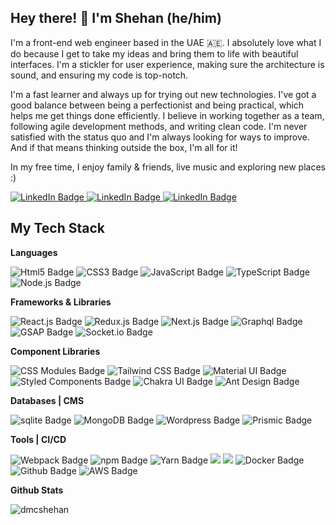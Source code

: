 ## Hey there! 👋 I'm Shehan (he/him)

<p>I'm a front-end web engineer based in the UAE 🇦🇪. I absolutely love what I do because I get to take my ideas and bring them to life with beautiful interfaces. I'm a stickler for user experience, making sure the architecture is sound, and ensuring my code is top-notch.</p>

<p>I'm a fast learner and always up for trying out new technologies. I've got a good balance between being a perfectionist and being practical, which helps me get things done efficiently. I believe in working together as a team, following agile development methods, and writing clean code. I'm never satisfied with the status quo and I'm always looking for ways to improve. And if that means thinking outside the box, I'm all for it!</p>

In my free time, I enjoy family & friends, live music and exploring new places :)


<a href="https://www.linkedin.com/in/dmcshehan" target="_blank">
    <img src="https://img.shields.io/badge/Connect With me-blue?style=for-the-badge&logo=linkedin&logoColor=white" alt="LinkedIn Badge"/>
</a>
<a href="mailto:dmcshehan@outlook.com">
    <img src="https://img.shields.io/badge/Send Me an Email-EA4335?style=for-the-badge&logo=gmail&logoColor=white" alt="LinkedIn Badge"/>
</a>
<a href="https://www.dmcshehan.com/" target="_blank">
    <img src="https://img.shields.io/badge/My portfolio-black?style=for-the-badge" alt="LinkedIn Badge"/>
</a>
  
## My Tech Stack 

 **Languages**

<img src="https://img.shields.io/badge/Html-E34F26?style=for-the-badge&logo=html5&logoColor=white" alt="Html5 Badge"/> <img src="https://img.shields.io/badge/css-1572B6?style=for-the-badge&logo=css3&logoColor=white" alt="CSS3 Badge"/> <img src="https://img.shields.io/badge/javascript-F7DF1E?style=for-the-badge&logo=javascript&logoColor=black" alt="JavaScript Badge"/> <img src="https://img.shields.io/badge/typescript-3178C6?style=for-the-badge&logo=typescript&logoColor=white" alt="TypeScript Badge"/> <img src="https://img.shields.io/badge/node.js-339933?style=for-the-badge&logo=node.js&logoColor=white" alt="Node.js Badge"/>

**Frameworks & Libraries**

<img src="https://img.shields.io/badge/react.js-61DAFB?style=for-the-badge&logo=react&logoColor=white" alt="React.js Badge"/> <img src="https://img.shields.io/badge/redux.js-764ABC?style=for-the-badge&logo=redux&logoColor=white" alt="Redux.js Badge"/> <img src="https://img.shields.io/badge/next.js-000000?style=for-the-badge&logo=next.js&logoColor=white" alt="Next.js Badge"/> <img src="https://img.shields.io/badge/graphql-E10098?style=for-the-badge&logo=graphql&logoColor=white" alt="Graphql Badge"/> <img src="https://img.shields.io/badge/GSAP-88CE02?style=for-the-badge&logo=greensock&logoColor=black" alt="GSAP Badge"/> <img src="https://img.shields.io/badge/socket.io-61DAFB?style=for-the-badge&logo=socket.io&logoColor=white" alt="Socket.io Badge"/>

**Component Libraries**

<img src="https://img.shields.io/badge/CSS Modules-000000?style=for-the-badge&logo=cssmodules&logoColor=white" alt="CSS Modules Badge"/> <img src="https://img.shields.io/badge/Tailwind CSS-06B6D4?style=for-the-badge&logo=tailwindcss&logoColor=white" alt="Tailwind CSS Badge"/> <img src="https://img.shields.io/badge/mui-007FFF?style=for-the-badge&logo=mui&logoColor=white" alt="Material UI Badge"/> <img src="https://img.shields.io/badge/styled components-DB7093?style=for-the-badge&logo=styledcomponents&logoColor=white" alt="Styled Components Badge"/>
<img src="https://img.shields.io/badge/chakra ui-319795?style=for-the-badge&logo=chakraui&logoColor=white" alt="Chakra UI Badge"/> <img src="https://img.shields.io/badge/Ant Design-0170FE?style=for-the-badge&logo=antdesign&logoColor=white" alt="Ant Design Badge"/>

**Databases | CMS**

<img src="https://img.shields.io/badge/sqlite-003B57?style=for-the-badge&logo=sqlite&logoColor=white" alt="sqlite Badge"/> <img src="https://img.shields.io/badge/mongo db-47A248?style=for-the-badge&logo=mongodb&logoColor=white" alt="MongoDB Badge"/> <img src="https://img.shields.io/badge/wordpress-21759B?style=for-the-badge&logo=wordpress&logoColor=white" alt="Wordpress Badge"/> <img src="https://img.shields.io/badge/prismic-5163BA?style=for-the-badge&logo=prismic&logoColor=white" alt="Prismic Badge"/>

**Tools | CI/CD**

<img src="https://img.shields.io/badge/webpack-8DD6F9?style=for-the-badge&logo=webpack&logoColor=white" alt="Webpack Badge"/> <img src="https://img.shields.io/badge/npm-CB3837?style=for-the-badge&logo=npm&logoColor=white" alt="npm Badge"/> <img src="https://img.shields.io/badge/yarn-2C8EBB?style=for-the-badge&logo=webpack&logoColor=white" alt="Yarn Badge"/> <img src="https://img.shields.io/badge/Cypress-17202C?style=for-the-badge&logo=cypress&logoColor=white"> <img src="https://img.shields.io/badge/jest-C21325?style=for-the-badge&logo=jest&logoColor=white"> <img src="https://img.shields.io/badge/docker-2496ED?style=for-the-badge&logo=docker&logoColor=white" alt="Docker Badge"/> <img src="https://img.shields.io/badge/github-181717?style=for-the-badge&logo=github&logoColor=white" alt="Github Badge"/> <img src="https://img.shields.io/badge/AWS-FF9900?style=for-the-badge&logo=amazon-aws&logoColor=white" alt="AWS Badge"/>


**Github Stats**

<img src="https://github-readme-stats.vercel.app/api?username=dmcshehan&show_icons=true" alt="dmcshehan" />


